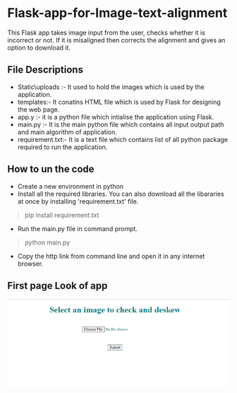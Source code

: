 # Flask-app-for-Image-text-alignment
This Flask app takes image input from the user, checks whether it is incorrect or not. If it is misaligned then corrects the alignment and gives an option to download it.  
## File Descriptions
- Static\uploads :- It used to hold the images which is used by the application. 
- templates:- It conatins HTML file which is used by Flask for designing the web page.
- app.y :- it is a python file which intialise the application using Flask. 
- main.py :- It is the main python file which contains all input output path and main algorithm of application.
- requirement.txt:- It is a text file which contains list of all python package required to run the application.
## How to un the code
- Create a new environment in python
- Install all the required libraries. You can also download all the libararies at once by installing 'requirement.txt' file.
 > pip install requirement.txt
- Run the main.py file in command prompt.
 > python main.py
- Copy the http link from command line and open it in any internet browser.
## First page Look of app
![This is an image](https://github.com/Sushma7870-git/Flask-app-for-Image-text-alignment/blob/main/page.PNG)
